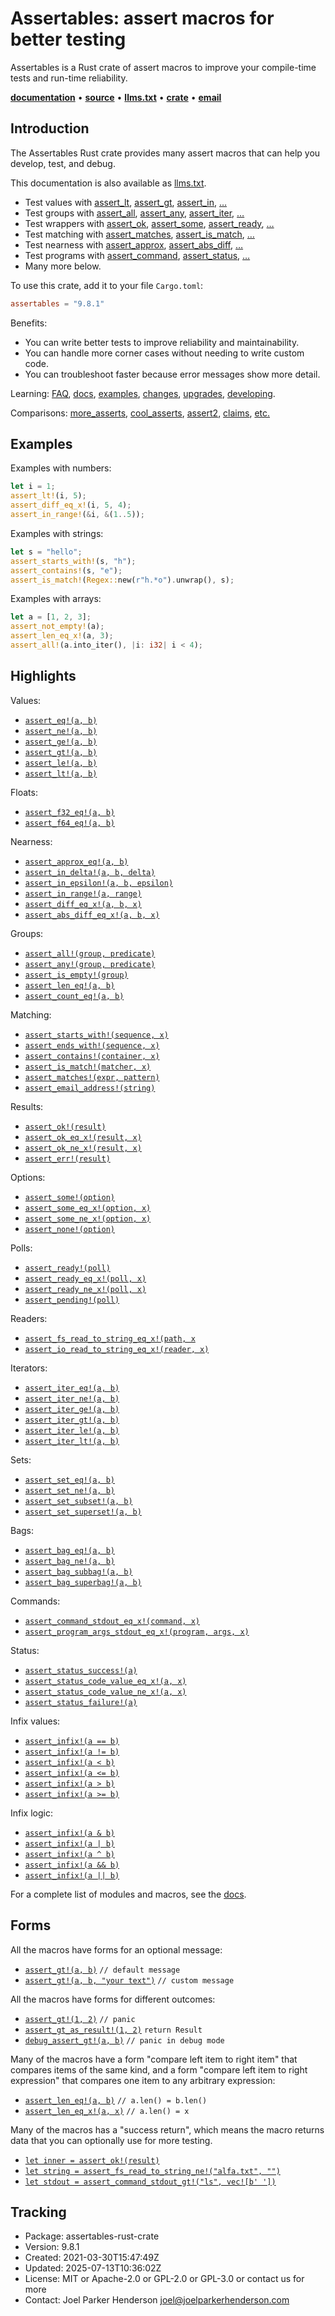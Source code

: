 <!--
tags: #assert #assertion #rust #testing #macros #tdd #testdrivendevelopment
-->

# Assertables: assert macros for better testing

Assertables is a Rust crate of assert macros to improve your compile-time tests and run-time reliability.

**[documentation](https://docs.rs/assertables/)**
•
**[source](https://github.com/sixarm/assertables-rust-crate/)**
•
**[llms.txt](https://raw.githubusercontent.com/sixarm/assertables-rust-crate/refs/heads/main/llms.txt)**
•
**[crate](https://crates.io/crates/assertables)**
•
**[email](mailto:joel@joelparkerhenderson.com)**

## Introduction

The Assertables Rust crate provides many assert macros that can help you
develop, test, and debug.

This documentation is also available as
[llms.txt](https://github.com/sixarm/assertables-rust-crate/llms.txt).

* Test values with
  [assert_lt](https://docs.rs/assertables/9.8.1/assertables/assert_lt),
  [assert_gt](https://docs.rs/assertables/9.8.1/assertables/assert_gt),
  [assert_in](https://docs.rs/assertables/9.8.1/assertables/assert_in),
  […](https://docs.rs/assertables)
* Test groups with
  [assert_all](https://docs.rs/assertables/9.8.1/assertables/assert_all),
  [assert_any](https://docs.rs/assertables/9.8.1/assertables/assert_any),
  [assert_iter](https://docs.rs/assertables/9.8.1/assertables/assert_iter),
  […](https://docs.rs/assertables)
* Test wrappers with
  [assert_ok](https://docs.rs/assertables/9.8.1/assertables/assert_ok),
  [assert_some](https://docs.rs/assertables/9.8.1/assertables/assert_some),
  [assert_ready](https://docs.rs/assertables/9.8.1/assertables/assert_ready),
  […](https://docs.rs/assertables)
* Test matching with
  [assert_matches](https://docs.rs/assertables/9.8.1/assertables/assert_matches),
  [assert_is_match](https://docs.rs/assertables/9.8.1/assertables/assert_is_match),
  […](https://docs.rs/assertables)
* Test nearness with
  [assert_approx](https://docs.rs/assertables/9.8.1/assertables/assert_approx),
  [assert_abs_diff](https://docs.rs/assertables/9.8.1/assertables/assert_abs_diff),
  […](https://docs.rs/assertables/)
* Test programs with
  [assert_command](https://docs.rs/assertables/9.8.1/assertables/assert_command),
  [assert_status](https://docs.rs/assertables/9.8.1/assertables/assert_staus),
  […](https://docs.rs/assertables)
* Many more below.

To use this crate, add it to your file `Cargo.toml`:

```toml
assertables = "9.8.1"
```

Benefits:

* You can write better tests to improve reliability and maintainability.
* You can handle more corner cases without needing to write custom code.
* You can troubleshoot faster because error messages show more detail.

Learning:
[FAQ](https://github.com/SixArm/assertables-rust-crate/tree/main/help/faq),
[docs](https://docs.rs/assertables/),
[examples](https://github.com/SixArm/assertables-rust-crate/blob/main/tests/examples/),
[changes](https://github.com/SixArm/assertables-rust-crate/tree/main/CHANGES.md),
[upgrades](https://github.com/SixArm/assertables-rust-crate/tree/main/help/upgrades/upgrade-from-version-8-to-9),
[developing](https://github.com/SixArm/assertables-rust-crate/tree/main/help/developing/).

Comparisons:
[more_asserts](https://github.com/SixArm/assertables-rust-crate/tree/main/help/comparisons/more_asserts),
[cool_asserts](https://github.com/SixArm/assertables-rust-crate/tree/main/help/comparisons/cool_asserts),
[assert2](https://github.com/SixArm/assertables-rust-crate/tree/main/help/comparisons/assert2),
[claims](https://github.com/SixArm/assertables-rust-crate/tree/main/help/comparisons/claims),
[etc.](https://github.com/SixArm/assertables-rust-crate/tree/main/help/comparisons)

## Examples

Examples with numbers:

```rust
let i = 1;
assert_lt!(i, 5);
assert_diff_eq_x!(i, 5, 4);
assert_in_range!(&i, &(1..5));
```

Examples with strings:

```rust
let s = "hello";
assert_starts_with!(s, "h");
assert_contains!(s, "e");
assert_is_match!(Regex::new(r"h.*o").unwrap(), s);
```

Examples with arrays:

```rust
let a = [1, 2, 3];
assert_not_empty!(a);
assert_len_eq_x!(a, 3);
assert_all!(a.into_iter(), |i: i32| i < 4);
```

## Highlights

Values:

* [`assert_eq!(a, b)`](https://docs.rs/assertables/9.8.1/assertables/assert_eq/)
* [`assert_ne!(a, b)`](https://docs.rs/assertables/9.8.1/assertables/assert_ne/)
* [`assert_ge!(a, b)`](https://docs.rs/assertables/9.8.1/assertables/assert_ge/)
* [`assert_gt!(a, b)`](https://docs.rs/assertables/9.8.1/assertables/assert_gt/)
* [`assert_le!(a, b)`](https://docs.rs/assertables/9.8.1/assertables/assert_le/)
* [`assert_lt!(a, b)`](https://docs.rs/assertables/9.8.1/assertables/assert_lt/)

Floats:

* [`assert_f32_eq!(a, b)`](https://docs.rs/assertables/9.8.1/assertables/assert_f32/assert_f32_eq/)
* [`assert_f64_eq!(a, b)`](https://docs.rs/assertables/9.8.1/assertables/assert_f64/assert_f64_eq/)

Nearness:

* [`assert_approx_eq!(a, b)`](https://docs.rs/assertables/9.8.1/assertables/assert_approx/assert_approx_eq/)
* [`assert_in_delta!(a, b, delta)`](https://docs.rs/assertables/9.8.1/assertables/assert_in/assert_in_delta/)
* [`assert_in_epsilon!(a, b, epsilon)`](https://docs.rs/assertables/9.8.1/assertables/assert_in/assert_in_epsilon/)
* [`assert_in_range!(a, range)`](https://docs.rs/assertables/9.8.1/assertables/assert_in/assert_in_range/)
* [`assert_diff_eq_x!(a, b, x)`](https://docs.rs/assertables/9.8.1/assertables/assert_diff/assert_diff_eq_x/)
* [`assert_abs_diff_eq_x!(a, b, x)`](https://docs.rs/assertables/9.8.1/assertables/assert_abs_diff/assert_abs_diff_eq_x/)

Groups:

* [`assert_all!(group, predicate)`](https://docs.rs/assertables/9.8.1/assertables/assert_all/)
* [`assert_any!(group, predicate)`](https://docs.rs/assertables/9.8.1/assertables/assert_any/)
* [`assert_is_empty!(group)`](https://docs.rs/assertables/9.8.1/assertables/assert_is_empty/assert_is_empty/)
* [`assert_len_eq!(a, b)`](https://docs.rs/assertables/9.8.1/assertables/assert_len/assert_len_eq/)
* [`assert_count_eq!(a, b)`](https://docs.rs/assertables/9.8.1/assertables/assert_count/assert_count_eq/)

Matching:

* [`assert_starts_with!(sequence, x)`](https://docs.rs/assertables/9.8.1/assertables/assert_starts_with/)
* [`assert_ends_with!(sequence, x)`](https://docs.rs/assertables/9.8.1/assertables/assert_ends_with/)
* [`assert_contains!(container, x)`](https://docs.rs/assertables/9.8.1/assertables/assert_contains/)
* [`assert_is_match!(matcher, x)`](https://docs.rs/assertables/9.8.1/assertables/assert_is_match/)
* [`assert_matches!(expr, pattern)`](https://docs.rs/assertables/9.8.1/assertables/assert_matches/)
* [`assert_email_address!(string)`](https://docs.rs/assertables/9.8.1/assertables/assert_email_address/)

Results:

* [`assert_ok!(result)`](https://docs.rs/assertables/9.8.1/assertables/assert_ok/)
* [`assert_ok_eq_x!(result, x)`](https://docs.rs/assertables/9.8.1/assertables/assert_ok/assert_ok_eq_x/)
* [`assert_ok_ne_x!(result, x)`](https://docs.rs/assertables/9.8.1/assertables/assert_ok/assert_ok_ne_x/)
* [`assert_err!(result)`](https://docs.rs/assertables/9.8.1/assertables/assert_err/)

Options:

* [`assert_some!(option)`](https://docs.rs/assertables/9.8.1/assertables/assert_some/)
* [`assert_some_eq_x!(option, x)`](https://docs.rs/assertables/9.8.1/assertables/assert_some/assert_some_eq_x/)
* [`assert_some_ne_x!(option, x)`](https://docs.rs/assertables/9.8.1/assertables/assert_some/assert_some_ne_x/)
* [`assert_none!(option)`](https://docs.rs/assertables/9.8.1/assertables/assert_none/)

Polls:

* [`assert_ready!(poll)`](https://docs.rs/assertables/9.8.1/assertables/assert_ready/)
* [`assert_ready_eq_x!(poll, x)`](https://docs.rs/assertables/9.8.1/assertables/assert_ready/assert_ready_eq_x/)
* [`assert_ready_ne_x!(poll, x)`](https://docs.rs/assertables/9.8.1/assertables/assert_ready/assert_ready_ne_x/)
* [`assert_pending!(poll)`](https://docs.rs/assertables/9.8.1/assertables/assert_pending/)

Readers:

* [`assert_fs_read_to_string_eq_x!(path, x`](https://docs.rs/assertables/9.8.1/assertables/assert_fs_read_to_string/)
* [`assert_io_read_to_string_eq_x!(reader, x)`](https://docs.rs/assertables/9.8.1/assertables/assert_io_read_to_string/)

Iterators:

* [`assert_iter_eq!(a, b)`](https://docs.rs/assertables/9.8.1/assertables/assert_iter/assert_iter_eq/)
* [`assert_iter_ne!(a, b)`](https://docs.rs/assertables/9.8.1/assertables/assert_iter/assert_iter_ne/)
* [`assert_iter_ge!(a, b)`](https://docs.rs/assertables/9.8.1/assertables/assert_iter/assert_iter_ge/)
* [`assert_iter_gt!(a, b)`](https://docs.rs/assertables/9.8.1/assertables/assert_iter/assert_iter_gt/)
* [`assert_iter_le!(a, b)`](https://docs.rs/assertables/9.8.1/assertables/assert_iter/assert_iter_le/)
* [`assert_iter_lt!(a, b)`](https://docs.rs/assertables/9.8.1/assertables/assert_iter/assert_iter_lt/)

Sets:

* [`assert_set_eq!(a, b)`](https://docs.rs/assertables/9.8.1/assertables/assert_set/assert_set_eq/)
* [`assert_set_ne!(a, b)`](https://docs.rs/assertables/9.8.1/assertables/assert_set/assert_set_ne/)
* [`assert_set_subset!(a, b)`](https://docs.rs/assertables/9.8.1/assertables/assert_set/assert_set_subset/)
* [`assert_set_superset!(a, b)`](https://docs.rs/assertables/9.8.1/assertables/assert_set/assert_set_superset/)

Bags:

* [`assert_bag_eq!(a, b)`](https://docs.rs/assertables/9.8.1/assertables/assert_bag/assert_bag_eq/)
* [`assert_bag_ne!(a, b)`](https://docs.rs/assertables/9.8.1/assertables/assert_bag/assert_bag_ne/)
* [`assert_bag_subbag!(a, b)`](https://docs.rs/assertables/9.8.1/assertables/assert_bag/assert_bag_subbag/)
* [`assert_bag_superbag!(a, b)`](https://docs.rs/assertables/9.8.1/assertables/assert_bag/assert_bag_superbag/)

Commands:

* [`assert_command_stdout_eq_x!(command, x)`](https://docs.rs/assertables/9.8.1/assertables/assert_command/)
* [`assert_program_args_stdout_eq_x!(program, args, x)`](https://docs.rs/assertables/9.8.1/assertables/assert_program_args/)

Status:

* [`assert_status_success!(a)`](https://docs.rs/assertables/9.8.1/assertables/assert_status/assert_status_success/)
* [`assert_status_code_value_eq_x!(a, x)`](https://docs.rs/assertables/9.8.1/assertables/assert_status/assert_status_code_value_eq_x/)
* [`assert_status_code_value_ne_x!(a, x)`](https://docs.rs/assertables/9.8.1/assertables/assert_status/assert_status_code_value_ne_x/)
* [`assert_status_failure!(a)`](https://docs.rs/assertables/9.8.1/assertables/assert_status/assert_status_failure/)

Infix values:

* [`assert_infix!(a == b)`](https://docs.rs/assertables/9.8.1/assertables/assert_infix/)
* [`assert_infix!(a != b)`](https://docs.rs/assertables/9.8.1/assertables/assert_infix/)
* [`assert_infix!(a < b)`](https://docs.rs/assertables/9.8.1/assertables/assert_infix/)
* [`assert_infix!(a <= b)`](https://docs.rs/assertables/9.8.1/assertables/assert_infix/)
* [`assert_infix!(a > b)`](https://docs.rs/assertables/9.8.1/assertables/assert_infix/)
* [`assert_infix!(a >= b)`](https://docs.rs/assertables/9.8.1/assertables/assert_infix/)

Infix logic:

* [`assert_infix!(a & b)`](https://docs.rs/assertables/9.8.1/assertables/assert_infix/)
* [`assert_infix!(a | b)`](https://docs.rs/assertables/9.8.1/assertables/assert_infix/)
* [`assert_infix!(a ^ b)`](https://docs.rs/assertables/9.8.1/assertables/assert_infix/)
* [`assert_infix!(a && b)`](https://docs.rs/assertables/9.8.1/assertables/assert_infix/)
* [`assert_infix!(a || b)`](https://docs.rs/assertables/9.8.1/assertables/assert_infix/)

For a complete list of modules and macros, see the [docs](https://docs.rs/assertables/).

## Forms

All the macros have forms for an optional message:

* [`assert_gt!(a, b)`](https://docs.rs/assertables/9.8.1/assertables/macro.assert_gt.html) `// default message`
* [`assert_gt!(a, b, "your text")`](https://docs.rs/assertables/9.8.1/assertables/macro.assert_gt.html) `// custom message`

All the macros have forms for different outcomes:

* [`assert_gt!(1, 2)`](https://docs.rs/assertables/9.8.1/assertables/macro.assert_gt.html) `// panic`
* [`assert_gt_as_result!(1, 2)`](https://docs.rs/assertables/9.8.1/assertables/macro.assert_gt_as_result.html) `return Result`
* [`debug_assert_gt!(a, b)`](https://docs.rs/assertables/9.8.1/assertables/macro.debug_assert_gt.html) `// panic in debug mode`

Many of the macros have a form "compare left item to right item" that compares
items of the same kind, and a form "compare left item to right expression" that
compares one item to any arbitrary expression:

* [`assert_len_eq!(a, b)`](https://docs.rs/assertables/9.8.1/assertables/macro.assert_ok_eq.html) `// a.len() = b.len()`
* [`assert_len_eq_x!(a, x)`](https://docs.rs/assertables/9.8.1/assertables/macro.assert_ok_eq_x.html) `// a.len() = x`

Many of the macros has a "success return", which means the macro returns data that you can optionally use for more testing.

* [`let inner = assert_ok!(result)`](https://docs.rs/assertables/9.8.1/assertables/macro.assert_ok.html)
* [`let string = assert_fs_read_to_string_ne!("alfa.txt", "")`](https://docs.rs/assertables/9.8.1/assertables/macro.assert_fs_read_to_string_ne.html)
* [`let stdout = assert_command_stdout_gt!("ls", vec![b' '])`](https://docs.rs/assertables/9.8.1/assertables/macro.assert_command_stdout_gt.html)

## Tracking

* Package: assertables-rust-crate
* Version: 9.8.1
* Created: 2021-03-30T15:47:49Z
* Updated: 2025-07-13T10:36:02Z
* License: MIT or Apache-2.0 or GPL-2.0 or GPL-3.0 or contact us for more
* Contact: Joel Parker Henderson <joel@joelparkerhenderson.com>
